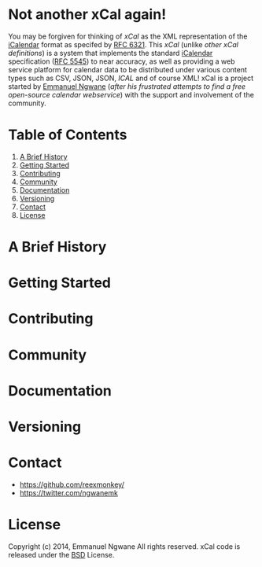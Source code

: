 Not another xCal again!
==============================
You may be forgiven for thinking of *xCal* as the XML representation of the [iCalendar](http://en.wikipedia.org/wiki/ICalendar) format as specifed by [RFC 6321](http://tools.ietf.org/html/rfc6321). This *xCal* (unlike *other xCal definitions*) is a system that implements the standard [iCalendar](http://en.wikipedia.org/wiki/ICalendar) specification ([RFC 5545](http://tools.ietf.org/html/rfc5545)) to near accuracy, as well as providing a web service platform for calendar data to be distributed under various  content types such as CSV, JSON, JSON, *ICAL* and of course XML! xCal is a project started by [Emmanuel Ngwane](https://twitter.com/ngwanemk) (*after his frustrated attempts to find a free open-source calendar webservice*) with the support and involvement of the community.

 

Table of Contents
=================
1. [A Brief History](https://github.com/reexmonkey/xcal/#a-brief-history) 
1. [Getting Started](https://github.com/reexmonkey/xcal/#getting-started)
2. [Contributing](https://github.com/reexmonkey/xcal/#contributing)
3. [Community](https://github.com/reexmonkey/xcal/#community)
4. [Documentation](https://github.com/reexmonkey/xcal/#documentation)
5. [Versioning](https://github.com/reexmonkey/xcal/#versioning)
6. [Contact](https://github.com/reexmonkey/xcal/#contact)
7. [License](https://github.com/reexmonkey/xcal/#license)


A Brief History
===============


Getting Started
===============



Contributing
============


Community
==========

Documentation
=============

Versioning
==========


Contact
========
* https://github.com/reexmonkey/
* https://twitter.com/ngwanemk


License
=======
Copyright (c) 2014, Emmanuel Ngwane
All rights reserved.
xCal code is released under the [BSD](https://github.com/reexmonkey/xcal/blob/master/LICENSE) License.
